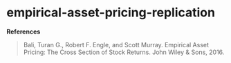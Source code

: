 # empirical-asset-pricing-replication

**References**
> Bali, Turan G., Robert F. Engle, and Scott Murray. Empirical Asset Pricing: The Cross Section of Stock Returns. John Wiley & Sons, 2016.

